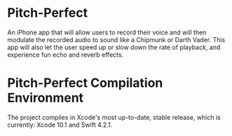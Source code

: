 # Pitch-Perfect
An iPhone app that will allow users to record their voice and will then modulate the recorded audio to sound like a Chipmunk or Darth Vader. This app will also let the user speed up or slow down the rate of playback, and experience fun echo and reverb effects.

# Pitch-Perfect Compilation Environment
The project compiles in Xcode's most up-to-date, stable release, which is currently: Xcode 10.1 and Swift 4.2.1.
